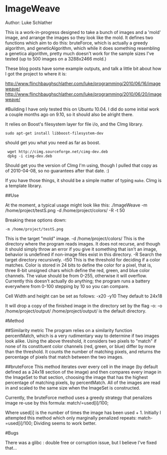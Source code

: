 ImageWeave
==================
Author: Luke Schlather

This is a work-in-progress designed to take a bunch of images and a 'mold' image, and arrange the images so they look like the mold. It defines two functions which aim to do this: bruteForce, which is actually a greedy algorithm, and geneticAlgorithm, which while it does something resembling a genetica algorithm, pretty much doesn't work for the sample sizes I've tested (up to 500 images on a  3288x2466 mold.)

These blog posts have some example outputs, and talk a little bit about how I got the project to where it is:

http://www.flinchbaughschlather.com/luke/programming/2010/06/16/imageweave/
http://www.flinchbaughschlather.com/luke/programming/2010/06/20/imageweave/


#Building 
I have only tested this on Ubuntu 10.04. I did do some initial work a couple months ago on 9.10, so it should also be alright there. 

It relies on Boost's filesystem layer for file i/o, and the CImg library. 

    sudo apt-get install libboost-filesystem-dev

should get you what you need as far as boost.

     wget http://cimg.sourceforge.net/cimg-dev.deb
     dpkg -i cimg-dev.deb

Should get you the version of  CImg I'm using, though I pulled that copy as of 2010-04-08, so no guarantees after that date. :) 

If you have those things, it should be a simple matter of typing `make`. CImg is a template library.

##Use

At the moment, a typical usage might look like this:
    ./ImageWeave -m /home/project/testS.png -d /home/project/colors/ -R -t 50
    
Breaking these options down:

    -m /home/project/testS.png
This is the target "mold" image.
    -d /home/project/colors/
This is the directory where the program reads images. It does not recurse, and though it should simply throw an error if you give it something that isn't an image, behavior is undefined if non-image files exist in this directory.
    -R
Search the target directory recursively. 
     -t50
This is the threshold for deciding if a color matches. Color is stored in 24 bits to define the color for a pixel, that is, three 8-bit unsigned chars which define the red, green, and blue color channels. The value should be from 0-255, otherwise it will overflow. Currently this doesn't actually do anything; the program runs a battery everywhere from 0-100 stepping by 10 so you can compare. 

Cell Width and height can be set as follows:
     -x20
     -y10
They default to 24x18

It will drop a copy of the finished image in the directory set by the flag -o:
     -o /home/project/output/
/home/project/output/ is the default directory.

#Method

##Similarity metric
The program relies on a similarity function percentMatch, which is a very rudimentary way to determine if two images look alike. Using the above threshold, it considers two pixels to "match" if none of its constituent color channels (red, green, or blue) differ by more than the threshold. It counts the number of matching pixels, and returns the percentage of pixels that match between the two images.

##bruteForce
This method iterates over every cell in the image (by default defined as a 24x18 section of the image) and then compares every image in the ImageSet to that section, choosing the image that has the highest percentage of matching pixels, by percentMatch. All of the images are read in and scaled to the same size when the ImageSet is constructed. 

Currently, the bruteForce method uses a greedy strategy that penalizes image re-use by this formula:
    	match/=used[i]/100;

Where used[i] is the number of times the image has been used + 1. Initially I attempted this method which only marginally penalized repeats:
    	match-=used[i]/100;
Dividing seems to work better. 

#Bugs

There was a glibc : double free or corruption issue, but I believe I've fixed that...